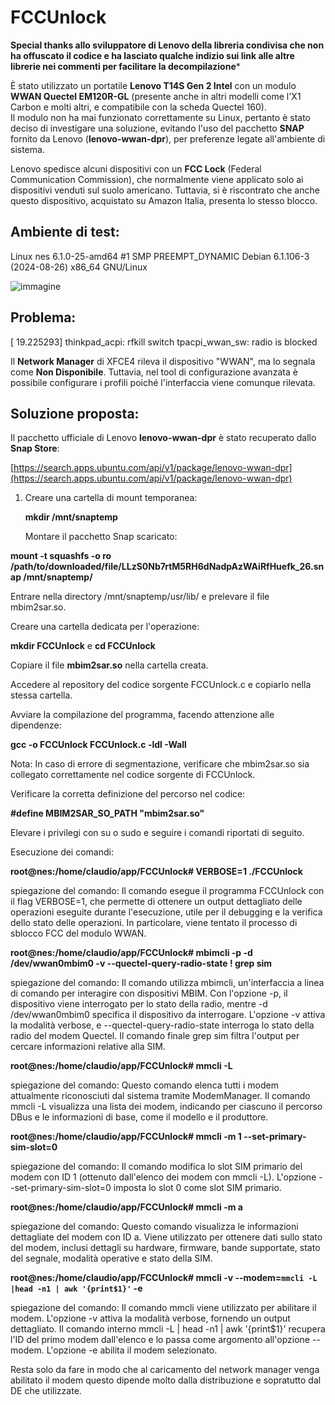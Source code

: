 # FCCUnlock
**Special thanks allo sviluppatore di Lenovo della libreria condivisa che non ha offuscato il codice e ha lasciato qualche indizio sui link alle altre librerie nei commenti per facilitare la decompilazione***

È stato utilizzato un portatile **Lenovo T14S Gen 2 Intel** con un modulo **WWAN Quectel EM120R-GL** (presente anche in altri modelli come l'X1 Carbon e molti altri, e compatibile con la scheda Quectel 160).  
Il modulo non ha mai funzionato correttamente su Linux, pertanto è stato deciso di investigare una soluzione, evitando l'uso del pacchetto **SNAP** fornito da Lenovo (**lenovo-wwan-dpr**), per preferenze legate all'ambiente di sistema.

Lenovo spedisce alcuni dispositivi con un **FCC Lock** (Federal Communication Commission), che normalmente viene applicato solo ai dispositivi venduti sul suolo americano. Tuttavia, si è riscontrato che anche questo dispositivo, acquistato su Amazon Italia, presenta lo stesso blocco.

## Ambiente di test:
Linux nes 6.1.0-25-amd64 #1 SMP PREEMPT_DYNAMIC Debian 6.1.106-3 (2024-08-26) x86_64 GNU/Linux

![immagine](https://github.com/user-attachments/assets/9c2d3b05-5d56-4881-9c55-72406e041ba6)


## Problema:
[ 19.225293] thinkpad_acpi: rfkill switch tpacpi_wwan_sw: radio is blocked

Il **Network Manager** di XFCE4 rileva il dispositivo "WWAN", ma lo segnala come **Non Disponibile**. Tuttavia, nel tool di configurazione avanzata è possibile configurare i profili poiché l'interfaccia viene comunque rilevata.

## Soluzione proposta:
Il pacchetto ufficiale di Lenovo **lenovo-wwan-dpr** è stato recuperato dallo **Snap Store**:

[https://search.apps.ubuntu.com/api/v1/package/lenovo-wwan-dpr](https://search.apps.ubuntu.com/api/v1/package/lenovo-wwan-dpr)

1. Creare una cartella di mount temporanea:
   
   **mkdir /mnt/snaptemp**

   Montare il pacchetto Snap scaricato:

**mount -t squashfs -o ro /path/to/downloaded/file/LLzS0Nb7rtM5RH6dNadpAzWAiRfHuefk_26.snap /mnt/snaptemp/**

Entrare nella directory /mnt/snaptemp/usr/lib/ e prelevare il file mbim2sar.so.

Creare una cartella dedicata per l'operazione:

**mkdir FCCUnlock**
e
**cd FCCUnlock**

Copiare il file **mbim2sar.so** nella cartella creata.

Accedere al repository del codice sorgente FCCUnlock.c e copiarlo nella stessa cartella.

Avviare la compilazione del programma, facendo attenzione alle dipendenze:

**gcc -o FCCUnlock FCCUnlock.c -ldl -Wall**

Nota: In caso di errore di segmentazione, verificare che mbim2sar.so sia collegato correttamente nel codice sorgente di FCCUnlock.

Verificare la corretta definizione del percorso nel codice:

**#define MBIM2SAR_SO_PATH "mbim2sar.so"**

Elevare i privilegi con su o sudo e seguire i comandi riportati di seguito.

Esecuzione dei comandi:

**root@nes:/home/claudio/app/FCCUnlock# VERBOSE=1 ./FCCUnlock**

spiegazione del comando:
Il comando esegue il programma FCCUnlock con il flag VERBOSE=1, che permette di ottenere un output dettagliato delle operazioni eseguite durante l'esecuzione, utile per il debugging e la verifica dello stato delle operazioni. In particolare, viene tentato il processo di sblocco FCC del modulo WWAN.

**root@nes:/home/claudio/app/FCCUnlock# mbimcli -p -d /dev/wwan0mbim0 -v --quectel-query-radio-state ! grep sim**

spiegazione del comando:
Il comando utilizza mbimcli, un'interfaccia a linea di comando per interagire con dispositivi MBIM. Con l'opzione -p, il dispositivo viene interrogato per lo stato della radio, mentre -d /dev/wwan0mbim0 specifica il dispositivo da interrogare. L'opzione -v attiva la modalità verbose, e --quectel-query-radio-state interroga lo stato della radio del modem Quectel. Il comando finale grep sim filtra l'output per cercare informazioni relative alla SIM.

**root@nes:/home/claudio/app/FCCUnlock# mmcli -L**

spiegazione del comando:
Questo comando elenca tutti i modem attualmente riconosciuti dal sistema tramite ModemManager. Il comando mmcli -L visualizza una lista dei modem, indicando per ciascuno il percorso DBus e le informazioni di base, come il modello e il produttore.

**root@nes:/home/claudio/app/FCCUnlock# mmcli -m 1 --set-primary-sim-slot=0**

spiegazione del comando:
Il comando modifica lo slot SIM primario del modem con ID 1 (ottenuto dall'elenco dei modem con mmcli -L). L'opzione --set-primary-sim-slot=0 imposta lo slot 0 come slot SIM primario.

**root@nes:/home/claudio/app/FCCUnlock# mmcli -m a**

spiegazione del comando:
Questo comando visualizza le informazioni dettagliate del modem con ID a. Viene utilizzato per ottenere dati sullo stato del modem, inclusi dettagli su hardware, firmware, bande supportate, stato del segnale, modalità operative e stato della SIM.

**root@nes:/home/claudio/app/FCCUnlock# mmcli -v --modem=`mmcli -L |head -n1 | awk '{print$1}'` -e**

spiegazione del comando:
Il comando mmcli viene utilizzato per abilitare il modem. L'opzione -v attiva la modalità verbose, fornendo un output dettagliato. Il comando interno mmcli -L | head -n1 | awk '{print$1}' recupera l'ID del primo modem dall'elenco e lo passa come argomento all'opzione --modem. L'opzione -e abilita il modem selezionato.

Resta solo da fare in modo che al caricamento del network manager venga abilitato il modem questo dipende molto dalla distribuzione e sopratutto dal DE che utilizzate.
